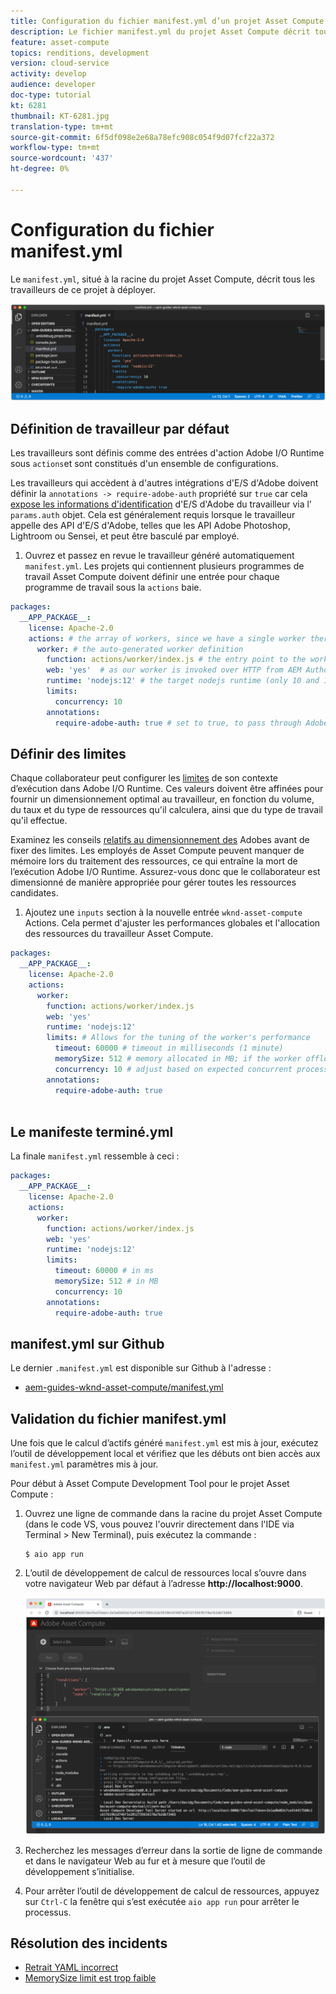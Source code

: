 ```yaml
---
title: Configuration du fichier manifest.yml d’un projet Asset Compute
description: Le fichier manifest.yml du projet Asset Compute décrit tous les travailleurs de ce projet à déployer.
feature: asset-compute
topics: renditions, development
version: cloud-service
activity: develop
audience: developer
doc-type: tutorial
kt: 6281
thumbnail: KT-6281.jpg
translation-type: tm+mt
source-git-commit: 6f5df098e2e68a78efc908c054f9d07fcf22a372
workflow-type: tm+mt
source-wordcount: '437'
ht-degree: 0%

---
```



# Configuration du fichier manifest.yml

Le `manifest.yml`, situé à la racine du projet Asset Compute, décrit tous les travailleurs de ce projet à déployer.

![manifest.yml](./assets/manifest/manifest.png)

## Définition de travailleur par défaut

Les travailleurs sont définis comme des entrées d&#39;action Adobe I/O Runtime sous `actions`et sont constitués d&#39;un ensemble de configurations.

Les travailleurs qui accèdent à d&#39;autres intégrations d&#39;E/S d&#39;Adobe doivent définir la `annotations -> require-adobe-auth` propriété sur `true` car cela [expose les informations d&#39;identification](https://docs.adobe.com/content/help/en/asset-compute/using/extend/develop-custom-application.html#access-adobe-apis) d&#39;E/S d&#39;Adobe du travailleur via l&#39; `params.auth` objet. Cela est généralement requis lorsque le travailleur appelle des API d&#39;E/S d&#39;Adobe, telles que les API Adobe Photoshop, Lightroom ou Sensei, et peut être basculé par employé.

1. Ouvrez et passez en revue le travailleur généré automatiquement `manifest.yml`. Les projets qui contiennent plusieurs programmes de travail Asset Compute doivent définir une entrée pour chaque programme de travail sous la `actions` baie.

```yml
packages:
  __APP_PACKAGE__:
    license: Apache-2.0
    actions: # the array of workers, since we have a single worker there is only one entry beneath actions
      worker: # the auto-generated worker definition
        function: actions/worker/index.js # the entry point to the worker 
        web: 'yes'  # as our worker is invoked over HTTP from AEM Author service
        runtime: 'nodejs:12' # the target nodejs runtime (only 10 and 12 are supported)
        limits:
          concurrency: 10
        annotations:
          require-adobe-auth: true # set to true, to pass through Adobe I/O access token/client id via params.auth in the worker, typically required when the worker calls out to Adobe I/O APIs such as the Adobe Photoshop, Lightroom or Sensei APIs.
```

## Définir des limites

Chaque collaborateur peut configurer les [limites](https://www.adobe.io/apis/experienceplatform/runtime/docs.html#!adobedocs/adobeio-runtime/master/guides/system_settings.md) de son contexte d’exécution dans Adobe I/O Runtime. Ces valeurs doivent être affinées pour fournir un dimensionnement optimal au travailleur, en fonction du volume, du taux et du type de ressources qu&#39;il calculera, ainsi que du type de travail qu&#39;il effectue.

Examinez les conseils [relatifs au dimensionnement des](https://docs.adobe.com/content/help/en/asset-compute/using/extend/develop-custom-application.html#sizing-workers) Adobes avant de fixer des limites. Les employés de Asset Compute peuvent manquer de mémoire lors du traitement des ressources, ce qui entraîne la mort de l’exécution Adobe I/O Runtime. Assurez-vous donc que le collaborateur est dimensionné de manière appropriée pour gérer toutes les ressources candidates.

1. Ajoutez une `inputs` section à la nouvelle entrée `wknd-asset-compute` Actions. Cela permet d&#39;ajuster les performances globales et l&#39;allocation des ressources du travailleur Asset Compute.

```yml
packages:
  __APP_PACKAGE__:
    license: Apache-2.0
    actions: 
      worker:
        function: actions/worker/index.js 
        web: 'yes' 
        runtime: 'nodejs:12'
        limits: # Allows for the tuning of the worker's performance
          timeout: 60000 # timeout in milliseconds (1 minute)
          memorySize: 512 # memory allocated in MB; if the worker offloads heavy computational work to other Web services this number can be reduced
          concurrency: 10 # adjust based on expected concurrent processing and timeout 
        annotations:
          require-adobe-auth: true
           
```

## Le manifeste terminé.yml

La finale `manifest.yml` ressemble à ceci :

```yml
packages:
  __APP_PACKAGE__:
    license: Apache-2.0
    actions: 
      worker:
        function: actions/worker/index.js 
        web: 'yes' 
        runtime: 'nodejs:12'
        limits:
          timeout: 60000 # in ms
          memorySize: 512 # in MB
          concurrency: 10 
        annotations:
          require-adobe-auth: true
```

## manifest.yml sur Github

Le dernier `.manifest.yml` est disponible sur Github à l&#39;adresse :

+ [aem-guides-wknd-asset-compute/manifest.yml](https://github.com/adobe/aem-guides-wknd-asset-compute/blob/master/manifest.yml)


## Validation du fichier manifest.yml

Une fois que le calcul d’actifs généré `manifest.yml` est mis à jour, exécutez l’outil de développement local et vérifiez que les débuts ont bien accès aux `manifest.yml` paramètres mis à jour.

Pour début à Asset Compute Development Tool pour le projet Asset Compute :

1. Ouvrez une ligne de commande dans la racine du projet Asset Compute (dans le code VS, vous pouvez l&#39;ouvrir directement dans l&#39;IDE via Terminal > New Terminal), puis exécutez la commande :

   ```
   $ aio app run
   ```

1. L’outil de développement de calcul de ressources local s’ouvre dans votre navigateur Web par défaut à l’adresse __http://localhost:9000__.

   ![exécution de l’application aio](assets/environment-variables/aio-app-run.png)

1. Recherchez les messages d’erreur dans la sortie de ligne de commande et dans le navigateur Web au fur et à mesure que l’outil de développement s’initialise.
1. Pour arrêter l’outil de développement de calcul de ressources, appuyez sur `Ctrl-C` la fenêtre qui s’est exécutée `aio app run` pour arrêter le processus.

## Résolution des incidents

+ [Retrait YAML incorrect](../troubleshooting.md#incorrect-yaml-indentation)
+ [MemorySize limit est trop faible](../troubleshooting.md#memorysize-limit-is-set-too-low)

